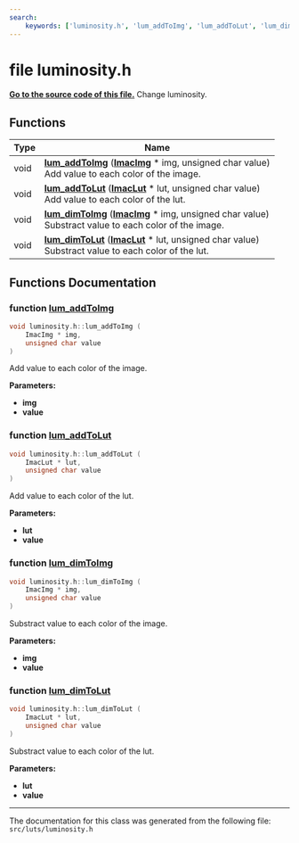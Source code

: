 ```yaml
---
search:
    keywords: ['luminosity.h', 'lum_addToImg', 'lum_addToLut', 'lum_dimToImg', 'lum_dimToLut']
---
```


# file luminosity.h

**[Go to the source code of this file.](luminosity_8h_source.md)**
Change luminosity. 
## Functions

|Type|Name|
|-----|-----|
|void|[**lum\_addToImg**](luminosity_8h.md#1a97fd1e1b02e546bd60feb1f9e6de05d5) (**[ImacImg](struct_imac_img.md)** \* img, unsigned char value) <br>Add value to each color of the image. |
|void|[**lum\_addToLut**](luminosity_8h.md#1a671cdf1a675fee2925215deb01b48b45) (**[ImacLut](struct_imac_lut.md)** \* lut, unsigned char value) <br>Add value to each color of the lut. |
|void|[**lum\_dimToImg**](luminosity_8h.md#1a8291eacb31efd1adb7dbac86c4400886) (**[ImacImg](struct_imac_img.md)** \* img, unsigned char value) <br>Substract value to each color of the image. |
|void|[**lum\_dimToLut**](luminosity_8h.md#1abe7bbf9eb841427f276bd9d0ae238cb9) (**[ImacLut](struct_imac_lut.md)** \* lut, unsigned char value) <br>Substract value to each color of the lut. |


## Functions Documentation

### function <a id="1a97fd1e1b02e546bd60feb1f9e6de05d5" href="#1a97fd1e1b02e546bd60feb1f9e6de05d5">lum\_addToImg</a>

```cpp
void luminosity.h::lum_addToImg (
    ImacImg * img,
    unsigned char value
)
```

Add value to each color of the image. 



**Parameters:**


* **img** 
* **value** 



### function <a id="1a671cdf1a675fee2925215deb01b48b45" href="#1a671cdf1a675fee2925215deb01b48b45">lum\_addToLut</a>

```cpp
void luminosity.h::lum_addToLut (
    ImacLut * lut,
    unsigned char value
)
```

Add value to each color of the lut. 



**Parameters:**


* **lut** 
* **value** 



### function <a id="1a8291eacb31efd1adb7dbac86c4400886" href="#1a8291eacb31efd1adb7dbac86c4400886">lum\_dimToImg</a>

```cpp
void luminosity.h::lum_dimToImg (
    ImacImg * img,
    unsigned char value
)
```

Substract value to each color of the image. 



**Parameters:**


* **img** 
* **value** 



### function <a id="1abe7bbf9eb841427f276bd9d0ae238cb9" href="#1abe7bbf9eb841427f276bd9d0ae238cb9">lum\_dimToLut</a>

```cpp
void luminosity.h::lum_dimToLut (
    ImacLut * lut,
    unsigned char value
)
```

Substract value to each color of the lut. 



**Parameters:**


* **lut** 
* **value** 





----------------------------------------
The documentation for this class was generated from the following file: `src/luts/luminosity.h`
